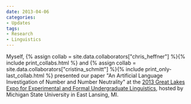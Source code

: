 ```yaml
---
date: 2013-04-06
categories:
- Updates
tags:
- Research
- Linguistics
---
```


<p>
Myself, 
{% assign collab = site.data.collaborators["chris_heffner"] %}{% include print_collabs.html %} 
and {% assign collab = site.data.collaborators["cristina_schmitt"] %}{% include print_only-last_collab.html %} 
presented our paper "An Artificial Language Investigation of Number and Number Neutrality" at the <a href="https://sites.google.com/site/gleeful2013/">2013 Great Lakes Expo for Experimental and Formal Undergraduate Linguistics</a>, hosted by Michigan State University in East Lansing, MI.
</p>

